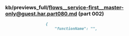 ### kb/previews_full/flows__service-first__master-only@guest.har.part080.md (part 002)

```md
                  {
                      "functionName": "",
    
```

```
